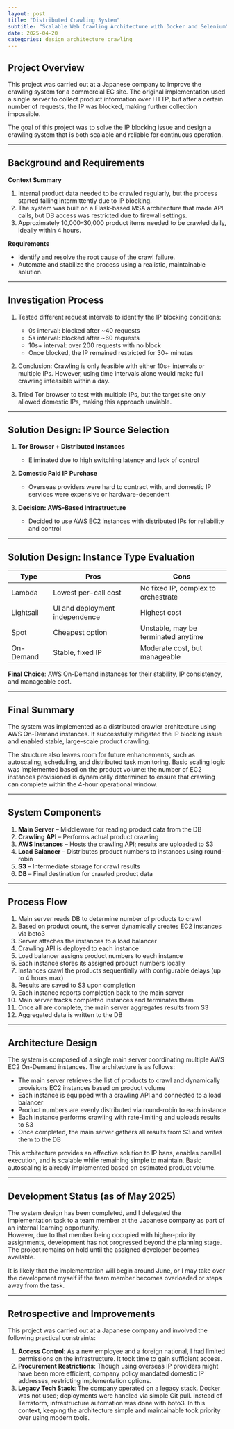 ```yaml
---
layout: post
title: "Distributed Crawling System"
subtitle: "Scalable Web Crawling Architecture with Docker and Selenium"
date: 2025-04-20
categories: design architecture crawling
---
```


## Project Overview

This project was carried out at a Japanese company to improve the crawling system for a commercial EC site. The original implementation used a single server to collect product information over HTTP, but after a certain number of requests, the IP was blocked, making further collection impossible.

The goal of this project was to solve the IP blocking issue and design a crawling system that is both scalable and reliable for continuous operation.

---

## Background and Requirements

**Context Summary**

1. Internal product data needed to be crawled regularly, but the process started failing intermittently due to IP blocking.
2. The system was built on a Flask-based MSA architecture that made API calls, but DB access was restricted due to firewall settings.
3. Approximately 10,000–30,000 product items needed to be crawled daily, ideally within 4 hours.

**Requirements**

* Identify and resolve the root cause of the crawl failure.
* Automate and stabilize the process using a realistic, maintainable solution.

---

## Investigation Process

1. Tested different request intervals to identify the IP blocking conditions:

   * 0s interval: blocked after \~40 requests
   * 5s interval: blocked after \~60 requests
   * 10s+ interval: over 200 requests with no block
   * Once blocked, the IP remained restricted for 30+ minutes

2. Conclusion: Crawling is only feasible with either 10s+ intervals or multiple IPs. However, using time intervals alone would make full crawling infeasible within a day.

3. Tried Tor browser to test with multiple IPs, but the target site only allowed domestic IPs, making this approach unviable.

---

## Solution Design: IP Source Selection

1. **Tor Browser + Distributed Instances**

   * Eliminated due to high switching latency and lack of control

2. **Domestic Paid IP Purchase**

   * Overseas providers were hard to contract with, and domestic IP services were expensive or hardware-dependent

3. **Decision: AWS-Based Infrastructure**

   * Decided to use AWS EC2 instances with distributed IPs for reliability and control

---

## Solution Design: Instance Type Evaluation

| Type      | Pros                           | Cons                                |
| --------- | ------------------------------ | ----------------------------------- |
| Lambda    | Lowest per-call cost           | No fixed IP, complex to orchestrate |
| Lightsail | UI and deployment independence | Highest cost                        |
| Spot      | Cheapest option                | Unstable, may be terminated anytime |
| On-Demand | Stable, fixed IP               | Moderate cost, but manageable       |

**Final Choice**: AWS On-Demand instances for their stability, IP consistency, and manageable cost.

---

## Final Summary

The system was implemented as a distributed crawler architecture using AWS On-Demand instances. It successfully mitigated the IP blocking issue and enabled stable, large-scale product crawling.

The structure also leaves room for future enhancements, such as autoscaling, scheduling, and distributed task monitoring. Basic scaling logic was implemented based on the product volume: the number of EC2 instances provisioned is dynamically determined to ensure that crawling can complete within the 4-hour operational window.

---

## System Components

1. **Main Server** – Middleware for reading product data from the DB
2. **Crawling API** – Performs actual product crawling
3. **AWS Instances** – Hosts the crawling API; results are uploaded to S3
4. **Load Balancer** – Distributes product numbers to instances using round-robin
5. **S3** – Intermediate storage for crawl results
6. **DB** – Final destination for crawled product data

---

## Process Flow

1. Main server reads DB to determine number of products to crawl
2. Based on product count, the server dynamically creates EC2 instances via boto3
3. Server attaches the instances to a load balancer
4. Crawling API is deployed to each instance
5. Load balancer assigns product numbers to each instance
6. Each instance stores its assigned product numbers locally
7. Instances crawl the products sequentially with configurable delays (up to 4 hours max)
8. Results are saved to S3 upon completion
9. Each instance reports completion back to the main server
10. Main server tracks completed instances and terminates them
11. Once all are complete, the main server aggregates results from S3
12. Aggregated data is written to the DB

---

## Architecture Design

The system is composed of a single main server coordinating multiple AWS EC2 On-Demand instances. The architecture is as follows:

* The main server retrieves the list of products to crawl and dynamically provisions EC2 instances based on product volume
* Each instance is equipped with a crawling API and connected to a load balancer
* Product numbers are evenly distributed via round-robin to each instance
* Each instance performs crawling with rate-limiting and uploads results to S3
* Once completed, the main server gathers all results from S3 and writes them to the DB

This architecture provides an effective solution to IP bans, enables parallel execution, and is scalable while remaining simple to maintain. Basic autoscaling is already implemented based on estimated product volume.

---

## Development Status (as of May 2025)

The system design has been completed, and I delegated the implementation task to a team member at the Japanese company as part of an internal learning opportunity.  
However, due to that member being occupied with higher-priority assignments, development has not progressed beyond the planning stage.  
The project remains on hold until the assigned developer becomes available.

It is likely that the implementation will begin around June, or I may take over the development myself if the team member becomes overloaded or steps away from the task.

---

## Retrospective and Improvements

This project was carried out at a Japanese company and involved the following practical constraints:

1. **Access Control**: As a new employee and a foreign national, I had limited permissions on the infrastructure. It took time to gain sufficient access.
2. **Procurement Restrictions**: Though using overseas IP providers might have been more efficient, company policy mandated domestic IP addresses, restricting implementation options.
3. **Legacy Tech Stack**: The company operated on a legacy stack. Docker was not used; deployments were handled via simple Git pull. Instead of Terraform, infrastructure automation was done with boto3. In this context, keeping the architecture simple and maintainable took priority over using modern tools.


